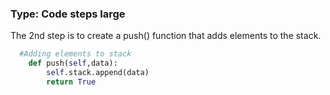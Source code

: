 ### Type: Code steps large ###

The 2nd step is to create a push() function that adds elements to the stack.

```python
  #Adding elements to stack
    def push(self,data):
        self.stack.append(data)
        return True
```
